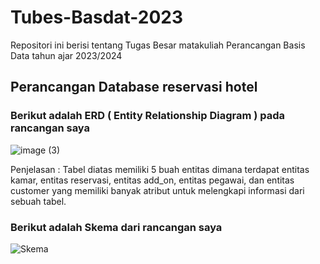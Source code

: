 # Tubes-Basdat-2023
Repositori ini berisi tentang Tugas Besar matakuliah Perancangan Basis Data tahun ajar 2023/2024

## Perancangan Database reservasi hotel
### Berikut adalah ERD ( Entity Relationship Diagram ) pada rancangan saya
![image (3)](https://github.com/Rengg29/Tubes-Basdat-2023/assets/115434430/088b6f9e-3885-4b15-a6cd-94014fecc74e)

Penjelasan : Tabel diatas memiliki 5 buah entitas dimana terdapat entitas kamar, entitas reservasi, entitas add_on, entitas pegawai, dan entitas customer yang memiliki banyak atribut untuk melengkapi informasi dari sebuah tabel.

### Berikut adalah Skema dari rancangan saya 

![Skema](https://github.com/Rengg29/Tubes-Basdat-2023/assets/115434430/e89266e1-a8c5-49f7-9588-18990188064f)
